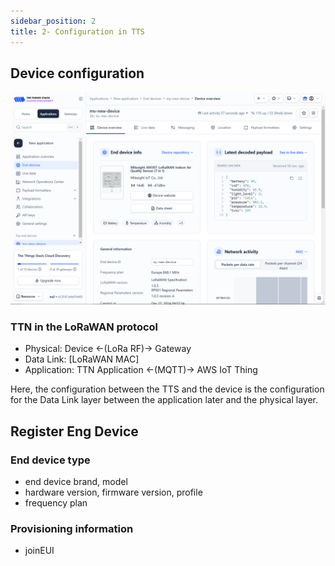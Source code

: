 ```yaml
---
sidebar_position: 2
title: 2- Configuration in TTS
---
```


## Device configuration

![alt text](images/2/image-18.png)

### TTN in the LoRaWAN protocol

- Physical: Device ←(LoRa RF)→ Gateway
- Data Link: [LoRaWAN MAC]
- Application: TTN Application ←(MQTT)→ AWS IoT Thing

Here, the configuration between the TTS and the device is the configuration for the Data Link layer between the application later and the physical layer.

## Register Eng Device

### End device type

- end device brand, model
- hardware version, firmware version, profile
- frequency plan

### Provisioning information

- joinEUI
